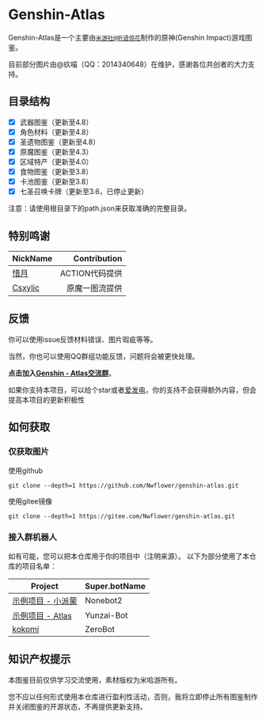 # Genshin-Atlas
Genshin-Atlas是一个主要由[`米游社@听语惊花`](https://bbs.mihoyo.com/ys/accountCenter/postList?id=289918413)制作的原神(Genshin Impact)游戏图鉴。

目前部分图片由@玖喵（QQ：2014340648）在维护，感谢各位共创者的大力支持。

## 目录结构
- [x] 武器图鉴（更新至4.8）
- [x] 角色材料（更新至4.8）
- [x] 圣遗物图鉴（更新至4.8）
- [x] 原魔图鉴（更新至4.3）
- [x] 区域特产（更新至4.0）
- [x] 食物图鉴（更新至3.8）
- [x] 卡池图鉴（更新至3.8）
- [x] 七圣召唤卡牌（更新至3.6，已停止更新）

注意：请使用根目录下的path.json来获取准确的完整目录。


## 特别鸣谢

| NickName | Contribution |
|-----|-------:|
|[惜月](https://github.com/CMHopeSunshine)| ACTION代码提供 |
|[Csxylic](https://www.miyoushe.com/ys/accountCenter/postList?id=258229537)| 原魔一图流提供 |

## 反馈

你可以使用issue反馈材料错误、图片瑕疵等等。

当然，你也可以使用QQ群组功能反馈，问题将会被更快处理。

**点击加入[Genshin - Atlas交流群](https://qm.qq.com/cgi-bin/qm/qr?k=XOTZhBWpv68F1sfsMIzKJpg28NBPKJgg&jump_from=webapi&authKey=/XagQoLiUhOi+t67MCkWOSRLlXe+ywVmrkCHdoD3CjwqNzAUYspTrqYklkwb3W0R)**。

如果你支持本项目，可以给个star或者[爱发电](https://afdian.net/a/Nwflower)，你的支持不会获得额外内容，但会提高本项目的更新积极性

## 如何获取

### 仅获取图片
使用github
```
git clone --depth=1 https://github.com/Nwflower/genshin-atlas.git
```
使用gitee镜像
```
git clone --depth=1 https://gitee.com/Nwflower/genshin-atlas.git
```
### 接入群机器人

如有可能，您可以把本仓库用于你的项目中（注明来源）。
以下为部分使用了本仓库的项目名单：

| Project | Super.botName |
|------|----------|
| [示例项目 - 小派蒙](https://github.com/CMHopeSunshine/LittlePaimon) | Nonebot2 |
| [示例项目 - Atlas](https://github.com/Nwflower/atlas)        | Yunzai-Bot |
| [kokomi](https://github.com/lianhong2758/kokomi-plugin) | ZeroBot |


## 知识产权提示
本图鉴目前仅供学习交流使用，素材版权为米哈游所有。

您不应以任何形式使用本仓库进行盈利性活动，否则，我将立即停止所有图鉴制作并关闭图鉴的开源状态，不再提供更新支持。